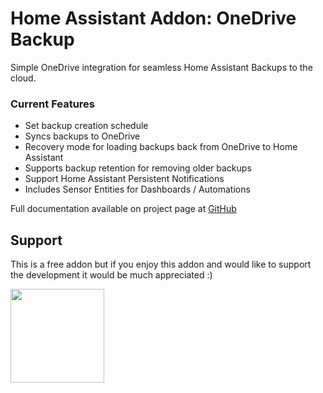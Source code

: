 # Home Assistant Addon: OneDrive Backup

Simple OneDrive integration for seamless Home Assistant Backups to the cloud.


### Current Features
- Set backup creation schedule
- Syncs backups to OneDrive
- Recovery mode for loading backups back from OneDrive to Home Assistant
- Supports backup retention for removing older backups
- Support Home Assistant Persistent Notifications 
- Includes Sensor Entities for Dashboards / Automations

Full documentation available on project page at [GitHub](https://github.com/lavinir/hassio-onedrive-backup)

## Support
This is a free addon but if you enjoy this addon and would like to support the development it would be much appreciated :)

[<img src ="https://raw.githubusercontent.com/lavinir/hassio-onedrive-backup/main/onedrive-backup/images/bmc.svg" width="150">](https://www.buymeacoffee.com/snirlavis)
